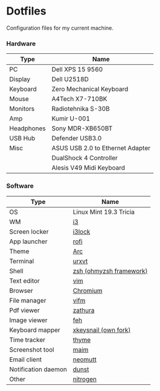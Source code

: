 # Dotfiles
Configuration files for my current machine.

### Hardware

| Type | Name |
| --- | --- |
| PC | Dell XPS 15 9560 |
| Display | Dell U2518D |
| Keyboard | Zero Mechanical Keyboard |
| Mouse | A4Tech X7-710BK |
| Monitors | Radiotehnika S-30B |
| Amp | Kumir U-001 |
| Headphones | Sony MDR-XB650BT |
| USB Hub | Defender USB3.0 |
| Misc | ASUS USB 2.0 to Ethernet Adapter |
| | DualShock 4 Controller |
| | Alesis V49 Midi Keyboard |

### Software
| Type | Name |
| --- | --- |
| OS | Linux Mint 19.3 Tricia |
| WM | [i3](https://github.com/i3/i3) |
| Screen locker | [i3lock](https://github.com/i3/i3lock) |
| App launcher | [rofi](https://github.com/davatorium/rofi) |
| Theme | [Arc](https://github.com/arc-design/arc-theme) |
| Terminal | [urxvt](https://github.com/exg/rxvt-unicode) |
| Shell | [zsh (ohmyzsh framework)](https://github.com/ohmyzsh/ohmyzsh) |
| Text editor | [vim](https://github.com/vim/vim) |
| Browser | [Chromium](https://github.com/chromium/chromium) |
| File manager | [vifm](https://github.com/vifm/vifm) |
| Pdf viewer | [zathura](https://github.com/pwmt/zathura) |
| Image viewer | [feh](https://github.com/derf/feh) |
| Keyboard mapper | [xkeysnail (own fork)](https://github.com/ivanjermakov/xkeysnail) |
| Time tracker | [thyme](https://github.com/sourcegraph/thyme) |
| Screenshot tool | [maim](https://github.com/naelstrof/maim) |
| Email client | [neomutt](https://github.com/neomutt/neomutt) |
| Notification daemon | [dunst](https://github.com/dunst-project/dunst) |
| Other | [nitrogen](https://github.com/l3ib/nitrogen) |

